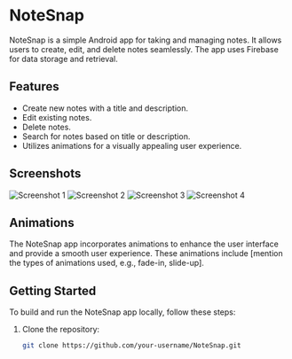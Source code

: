 # NoteSnap

NoteSnap is a simple Android app for taking and managing notes. It allows users to create, edit, and delete notes seamlessly. The app uses Firebase for data storage and retrieval.

## Features

- Create new notes with a title and description.
- Edit existing notes.
- Delete notes.
- Search for notes based on title or description.
- Utilizes animations for a visually appealing user experience.

## Screenshots

![Screenshot 1](https://github.com/in-deep-dive/NoteSnap/blob/master/scpl.jpeg)
![Screenshot 2](https://github.com/in-deep-dive/NoteSnap/blob/master/login.jpeg)
![Screenshot 3](https://github.com/in-deep-dive/NoteSnap/blob/master/main.jpeg)
![Screenshot 4](https://github.com/in-deep-dive/NoteSnap/blob/master/revirw.jpeg)



<!-- Add more screenshots as needed -->

## Animations

The NoteSnap app incorporates animations to enhance the user interface and provide a smooth user experience. These animations include [mention the types of animations used, e.g., fade-in, slide-up].

## Getting Started

To build and run the NoteSnap app locally, follow these steps:

1. Clone the repository:

   ```bash
   git clone https://github.com/your-username/NoteSnap.git

